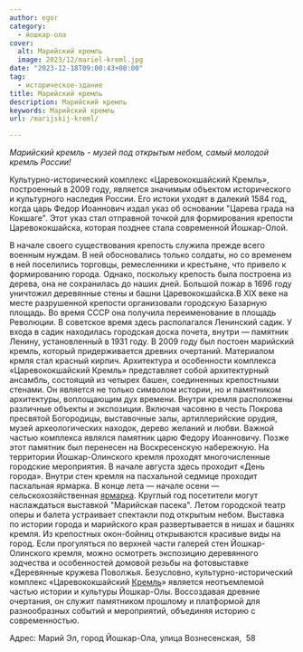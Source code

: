 ```yaml
---
author: egor
category:
  - йошкар-ола
cover:
  alt: Марийский кремль
  image: 2023/12/mariel-kreml.jpg
date: "2023-12-18T09:00:43+00:00"
tag:
  - историческое-здание
title: Марийский кремль
description: Марийский кремль
keywords: Марийский кремль
url: /marijskij-kreml/

---
```

_Марийский кремль \- музей под открытым небом, самый молодой кремль России!_

Культурно-исторический комплекс «Царевококшайский Кремль», построенный в 2009 году, является значимым объектом исторического и культурного наследия России. Его истоки уходят в далекий 1584 год, когда царь Федор Иоаннович издал указ об основании "Царева града на Кокшаге". Этот указ стал отправной точкой для формирования крепости Царевококшайска, которая позднее стала современной Йошкар-Олой.

В начале своего существования крепость служила прежде всего военным нуждам. В ней обосновались только солдаты, но со временем в ней поселились торговцы, ремесленники и крестьяне, что привело к формированию города. Однако, поскольку крепость была построена из дерева, она не сохранилась до наших дней. Большой пожар в 1696 году уничтожил деревянные стены и башни Царевококшайска.В XIX веке на месте разрушенной крепости организовали городскую Базарную площадь. Во время СССР она получила переименование в площадь Революции. В советское время здесь располагался Ленинский садик. У входа в садик находилась городская доска почета, внутри — памятник Ленину, установленный в 1931 году. В 2009 году был постоен марийский кремль, который придерживается древних очертаний. Материалом крмля стал красный кирпич. Архитектура и особенности комплекса «Царевококшайский Кремль» представляет собой архитектурный ансамбль, состоящий из четырех башен, соединенных крепостными стенами. Он является не только символом истории, но и памятником архитектуры, воплощающим дух времени. Внутри кремля расположены различные объекты и экспозиции. Включая часовню в честь Покрова пресвятой Богородицы, выставочные залы, артиллерийские орудия, музей археологических находок, дерево желаний и любви. Важной частью комплекса являлся памятник царю Федору Иоанновичу. Позже этот памятник был перенесен на Воскресенскую набережную. На территории Йошкар-Олинского кремля проходят многочисленные городские мероприятия. В начале августа здесь проходит «День города». Внутри стен кремля на пасхальной седмице проходит пасхальная ярмарка. В конце лета — начале осени — сельскохозяйственная [ярмарка](/selskohozyajstvennaya-yarmarka-v-joshkar-ole/). Круглый год посетители могут наслаждаться выставкой "Марийская пасека". Летом городской театр оперы и балета устраивает спектакли под открытым небом. Выставка по истории города и марийского края развертывается в нишах и башнях кремля. Из крепостных окон-бойниц открываются красивые виды на город. Если прогуляться по верхней части галерей стен Йошкар-Олинского кремля, можно осмотреть экспозицию деревянного зодчества и особенностей домовой резьбы на фотовыставке «Деревянные кружева Поволжья. Безусловно, культурно-исторический комплекс «Царевококшайский [Кремль](https://kreml.online/)» является неотъемлемой частью истории и культуры Йошкар-Олы. Воссоздавая древние очертания, он служит памятником прошлому и платформой для разнообразных событий и мероприятий, объединяя историю с современностью.

Адрес: Марий Эл, город Йошкар-Ола, улица Вознесенская,  58
